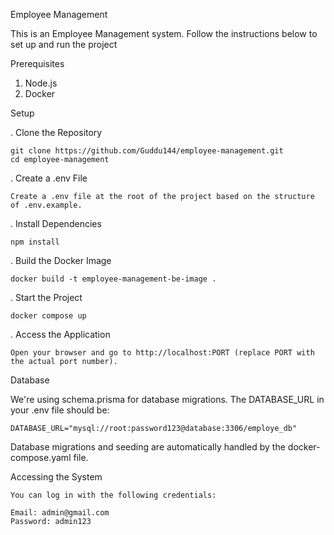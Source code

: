 Employee Management	

This is an Employee Management system. Follow the instructions below to set up and run the project

Prerequisites
1) Node.js
2) Docker

Setup

. Clone the Repository

	git clone https://github.com/Guddu144/employee-management.git
	cd employee-management

. Create a .env File

	Create a .env file at the root of the project based on the structure of .env.example.

. Install Dependencies

	npm install

. Build the Docker Image

	docker build -t employee-management-be-image .

.	Start the Project

	docker compose up

.	Access the Application

	Open your browser and go to http://localhost:PORT (replace PORT with the actual port number).

Database

We're using schema.prisma for database migrations. The DATABASE_URL in your .env file should be:

	DATABASE_URL="mysql://root:password123@database:3306/employe_db"

Database migrations and seeding are automatically handled by the docker-compose.yaml file.

Accessing the System

	You can log in with the following credentials:

	Email: admin@gmail.com
	Password: admin123

